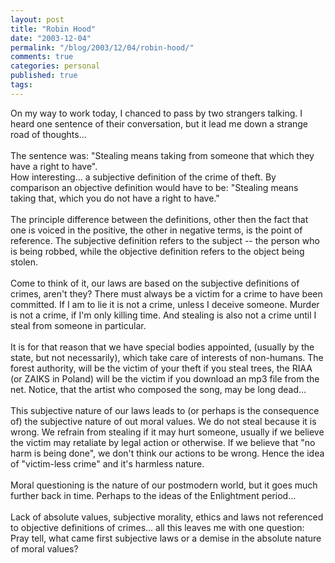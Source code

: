 ```yaml
---
layout: post
title: "Robin Hood"
date: "2003-12-04"
permalink: "/blog/2003/12/04/robin-hood/"
comments: true
categories: personal
published: true
tags: 
---
```


On my way to work today, I chanced to pass by two strangers talking. I heard one sentence of their conversation, but it lead me down a strange road of thoughts...<br /><br />The sentence was: "Stealing means taking from someone that which they have a right to have".<br />How interesting... a subjective definition of the crime of theft. By comparison an objective definition would have to be: "Stealing means taking that, which you do not have a right to have."<br /><br />The principle difference between the definitions, other then the fact that one is voiced in the positive, the other in negative terms, is the point of reference. The subjective definition refers to the subject -- the person who is being robbed, while the objective definition refers to the object being stolen.<br /><br />Come to think of it, our laws are based on the subjective definitions of crimes, aren't they? There must always be a victim for a crime to have been committed. If I am to lie it is not a crime, unless I deceive  someone. Murder is not a crime, if I'm only killing time. And stealing is also not a crime until I steal from someone in particular. <br /><br />It is for that reason that we have special bodies appointed, (usually by the state, but not necessarily), which take care of interests of non-humans. The forest authority, will be the victim of your theft if you steal trees, the RIAA (or ZAIKS in Poland) will be the victim if you download an mp3 file from the net. Notice, that the artist who composed the song, may be long dead...<br /><br />This subjective nature of our laws leads to (or perhaps is the consequence of) the subjective nature of out moral values. We do not steal because it is wrong. We refrain from stealing if it may hurt someone, usually if we believe the victim may retaliate by legal action or otherwise. If we believe that "no harm is being done", we don't think our actions to be wrong. Hence the idea of "victim-less crime" and it's harmless nature. <br /><br />Moral questioning is the nature of our postmodern world, but it goes much further back in time. Perhaps to the ideas of the Enlightment period...<br /><br />Lack of absolute values, subjective morality, ethics and laws not referenced to objective definitions of crimes... all this leaves me with one question: Pray tell, what came first subjective laws or a demise in the absolute nature of moral values?<br /><br />